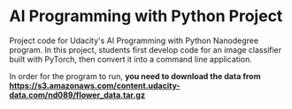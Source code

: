 # AI Programming with Python Project

Project code for Udacity's AI Programming with Python Nanodegree program. In this project, students first develop code for an image classifier built with PyTorch, then convert it into a command line application.

In order for the program to run, **you need to download the data from https://s3.amazonaws.com/content.udacity-data.com/nd089/flower_data.tar.gz**
